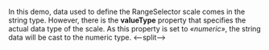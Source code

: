 In&nbsp;this demo, data used to&nbsp;define the RangeSelector scale comes in&nbsp;the string type. However, there is&nbsp;the **valueType** property that specifies the actual data type of&nbsp;the scale. As&nbsp;this property is&nbsp;set to _&laquo;numeric&raquo;_, the string data will be&nbsp;cast to&nbsp;the numeric type.
<--split-->